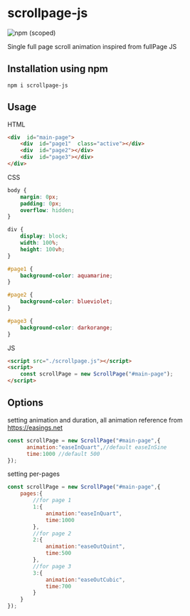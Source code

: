 # scrollpage-js
![npm (scoped)](https://img.shields.io/npm/v/scrollpage-js)

Single full page scroll animation inspired from fullPage JS


## Installation using npm

`npm i scrollpage-js`


## Usage

HTML

```html
<div  id="main-page">
	<div  id="page1"  class="active"></div>
	<div  id="page2"></div>
	<div  id="page3"></div>
</div>
```

CSS
```css
body {
    margin: 0px;
    padding: 0px;
    overflow: hidden;
}

div {
    display: block;
    width: 100%;
    height: 100vh;
}

#page1 {
    background-color: aquamarine;
}

#page2 {
    background-color: blueviolet;
}

#page3 {
    background-color: darkorange;
}
```

JS
```html
<script src="./scrollpage.js"></script>
<script>
    const scrollPage = new ScrollPage("#main-page"); 
</script>
```

## Options

setting animation and duration, all animation reference from https://easings.net
```js
const scrollPage = new ScrollPage("#main-page",{
      animation:"easeInQuart",//default easeInSine
      time:1000 //default 500
});
```

setting per-pages
```js
const scrollPage = new ScrollPage("#main-page",{
    pages:{
	    //for page 1
        1:{
            animation:"easeInQuart",
            time:1000
        },
        //for page 2
        2:{
            animation:"easeOutQuint",
            time:500
        },
        //for page 3
        3:{
            animation:"easeOutCubic",
            time:700
        }
    }
}); 
```